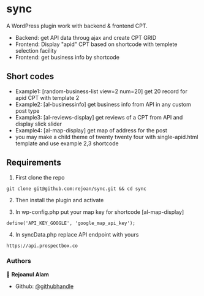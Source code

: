 # sync
A WordPress plugin work with backend & frontend CPT.

- Backend: get API data throug ajax and create CPT GRID
- Frontend: Display "apid" CPT based on shortcode with templete selection facility
- Frontend: get business info by shortcode

## Short codes
- Example1: [random-business-list view=2 num=20] get 20 record for apid CPT with template 2
- Example2: [al-businessinfo] get business info from API in any custom post type
- Example3: [al-reviews-display] get reviews of a CPT from API and display slick slider
- Example4: [al-map-display] get map of address for the post
- you may make a child theme of twenty twenty four with single-apid.html template and use example 2,3 shortcode

## Requirements
1. First clone the repo
```
git clone git@github.com:rejoan/sync.git && cd sync
```
2. Then install the plugin and activate

3. In wp-config.php put your map key for shortcode [al-map-display]

```
define('API_KEY_GOOGLE', 'google_map_api_key');
```
4. In syncData.php replace API endpoint with yours
```
https://api.prospectbox.co
```


### Authors

👤 **Rejoanul Alam**

- Github: [@githubhandle](https://github.com/rejoan)
